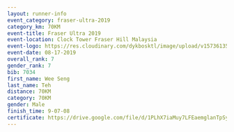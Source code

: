 ```yaml
---
layout: runner-info 
event_category: fraser-ultra-2019 
category_km: 70KM 
event-title: Fraser Ultra 2019 
event-location: Clock Tower Fraser Hill Malaysia 
event-logo: https://res.cloudinary.com/dykbosktl/image/upload/v1573613535/Logo/logo_mfst7w.jpg
event-date: 08-17-2019 
overall_rank: 7
gender_rank: 7
bib: 7034
first_name: Wee Seng
last_name: Teh
distance: 70KM
category: 70KM
gender: Male
finish_time: 9-07-08
certificate: https://drive.google.com/file/d/1PLhX7iaMuy7LFEaemglanTpSysCQlb14/view?usp=sharing
---
```

